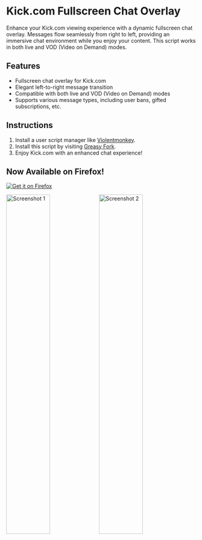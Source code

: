 # Kick.com Fullscreen Chat Overlay

Enhance your Kick.com viewing experience with a dynamic fullscreen chat overlay. Messages flow seamlessly from right to left, providing an immersive chat environment while you enjoy your content. This script works in both live and VOD (Video on Demand) modes.

## Features

- Fullscreen chat overlay for Kick.com
- Elegant left-to-right message transition
- Compatible with both live and VOD (Video on Demand) modes
- Supports various message types, including user bans, gifted subscriptions, etc.

## Instructions

1. Install a user script manager like [Violentmonkey](https://violentmonkey.github.io/get-it/).
2. Install this script by visiting [Greasy Fork](https://greasyfork.org/en/scripts/476381-kick-com-fullscreen-chat-overlay).
3. Enjoy Kick.com with an enhanced chat experience!

## Now Available on Firefox!

[![Get it on Firefox](https://extensionworkshop.com/assets/img/documentation/publish/get-the-addon-129x45px.8041c789.png)](https://addons.mozilla.org/en-US/firefox/addon/kickchatoverlay/)

<p>
  <img src="https://addons.mozilla.org/user-media/previews/full/288/288989.png" alt="Screenshot 1" width="48%" />
  <img src="https://addons.mozilla.org/user-media/previews/full/288/288995.png" alt="Screenshot 2" width="48%" />
</p>

